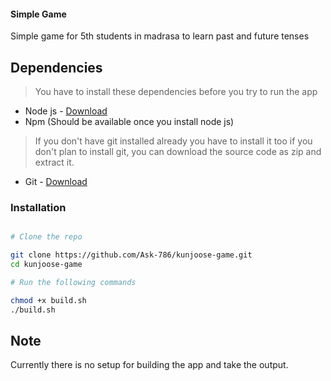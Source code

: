 #### Simple Game

Simple game for 5th students in madrasa to learn past and future tenses

## Dependencies

> You have to install these dependencies before you try to run the app

- Node js - [Download](https://nodejs.org/en/download/)
- Npm (Should be available once you install node js)

> If you don't have git installed already you have to install it too
> if you don't plan to install git, you can download the source code as zip
> and extract it.

- Git - [Download](https://git-scm.com/download/)

### Installation

```bash

# Clone the repo

git clone https://github.com/Ask-786/kunjoose-game.git
cd kunjoose-game

# Run the following commands

chmod +x build.sh
./build.sh

```

## Note

Currently there is no setup for building the app and take the output.

